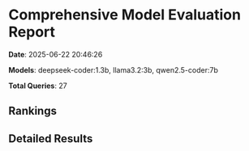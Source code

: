 # Comprehensive Model Evaluation Report

**Date**: 2025-06-22 20:46:26

**Models**: deepseek-coder:1.3b, llama3.2:3b, qwen2.5-coder:7b

**Total Queries**: 27

## Rankings


## Detailed Results

